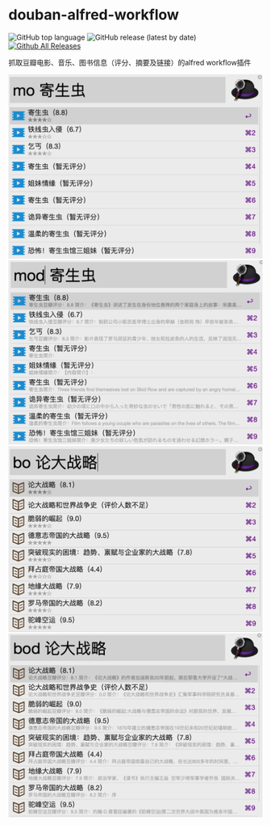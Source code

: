 # douban-alfred-workflow
![GitHub top language](https://img.shields.io/github/languages/top/jenkinv/douban-alfred-workflow.svg)
![GitHub release (latest by date)](https://img.shields.io/github/v/release/jenkinv/douban-alfred-workflow)
[![Github All Releases](https://img.shields.io/github/downloads/jenkinv/douban-alfred-workflow/total.svg)](https://github.com/jenkinv/douban-alfred-workflow/releases)

抓取豆瓣电影、音乐、图书信息（评分、摘要及链接）的alfred workflow插件


![搜索电影](screenshot/mo.jpg)
![搜索电影（含详情）](screenshot/mod.jpg)
![搜索图书](screenshot/bo.jpg)
![搜索图书（含详情）](screenshot/bod.jpg)
